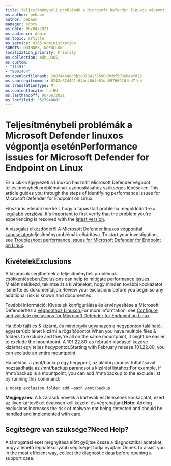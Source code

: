 ```yaml
---
title: Teljesítménybeli problémák a Microsoft Defender linuxos végpontja esetén
ms.author: pebaum
author: pebaum
manager: scotv
ms.date: 06/04/2021
ms.audience: Admin
ms.topic: article
ms.service: o365-administration
ROBOTS: NOINDEX, NOFOLLOW
localization_priority: Priority
ms.collection: Adm_O365
ms.custom:
- "11491"
- "9001464"
ms.openlocfilehash: 268f44640d3b2d8764133560d0cbf500eb4afd22
ms.sourcegitcommit: 8242a824491f64be48dfe81da09766920fbd7feb
ms.translationtype: MT
ms.contentlocale: hu-HU
ms.lasthandoff: 06/06/2021
ms.locfileid: "52794008"
---
```

# <a name="performance-issues-for-microsoft-defender-for-endpoint-on-linux"></a><span data-ttu-id="4126f-102">Teljesítménybeli problémák a Microsoft Defender linuxos végpontja esetén</span><span class="sxs-lookup"><span data-stu-id="4126f-102">Performance issues for Microsoft Defender for Endpoint on Linux</span></span>

<span data-ttu-id="4126f-103">Ez a cikk végigvezeti a Linuxon használt Microsoft Defender végpont teljesítménybeli problémáinak azonosításához szükséges lépéseken.</span><span class="sxs-lookup"><span data-stu-id="4126f-103">This article guides you through the steps of identifying performance issues for Microsoft Defender for Endpoint on Linux.</span></span>

<span data-ttu-id="4126f-104">Először is ellenőriznie kell, hogy a tapasztalt probléma megoldódott-e a [legújabb verzióval.](/microsoft-365/security/defender-endpoint/linux-whatsnew)</span><span class="sxs-lookup"><span data-stu-id="4126f-104">It's important to first verify that the problem you're experiencing is resolved with the [latest version](/microsoft-365/security/defender-endpoint/linux-whatsnew).</span></span> 

<span data-ttu-id="4126f-105">A vizsgálat elkezdődéről A [Microsoft Defender linuxos végponttal kapcsolatos](/microsoft-365/security/defender-endpoint/linux-support-perf)teljesítményproblémák elhárítása .</span><span class="sxs-lookup"><span data-stu-id="4126f-105">To start your investigation, see [Troubleshoot performance issues for Microsoft Defender for Endpoint on Linux](/microsoft-365/security/defender-endpoint/linux-support-perf).</span></span>

## <a name="exclusions"></a><span data-ttu-id="4126f-106">Kivételek</span><span class="sxs-lookup"><span data-stu-id="4126f-106">Exclusions</span></span>

<span data-ttu-id="4126f-107">A kizárások segíthetnek a teljesítménybeli problémák csökkentésében.</span><span class="sxs-lookup"><span data-stu-id="4126f-107">Exclusions can help to mitigate performance issues.</span></span> <span data-ttu-id="4126f-108">Mielőtt nekikezd, tekintse át a kivételeket, hogy minden további kockázatot ismertté és dokumentáljon.</span><span class="sxs-lookup"><span data-stu-id="4126f-108">Review your exclusions before you begin so any additional risk is known and documented.</span></span>

<span data-ttu-id="4126f-109">További információ: Kivételek konfigurálása és érvényesítése a Microsoft Defenderhez a [végponthoz Linuxon.](/microsoft-365/security/defender-endpoint/linux-exclusions)</span><span class="sxs-lookup"><span data-stu-id="4126f-109">For more information, see [Configure and validate exclusions for Microsoft Defender for Endpoint on Linux](/microsoft-365/security/defender-endpoint/linux-exclusions).</span></span>

<span data-ttu-id="4126f-110">Ha több fájlt és & kizárni, és mindegyik ugyanazon a hegyponton található, egyszerűbb lehet kizárni a rögzítőpontot.</span><span class="sxs-lookup"><span data-stu-id="4126f-110">When you have multiple files & folders to exclude and they're all on the same mountpoint, it might be easier to exclude the mountpoint.</span></span> <span data-ttu-id="4126f-111">A 101.22.80-as februári kiadástól kezdve kizárhat egy teljes hegypontot.</span><span class="sxs-lookup"><span data-stu-id="4126f-111">Starting with February release 101.22.80, you can exclude an entire mountpoint.</span></span>

<span data-ttu-id="4126f-112">Ha például a /mnt/backup egy hegypont, az alábbi parancs futtatásával hozzáadhatja az /mnt/backup parancsot a kizárási listához:</span><span class="sxs-lookup"><span data-stu-id="4126f-112">For example, if /mnt/backup is a mountpoint, you can add /mnt/backup to the exclude list by running this command:</span></span>

`$ mdatp exclusion folder add –path /mnt/backup`

<span data-ttu-id="4126f-113">**Megjegyzés:** A kizárások növelik a kártevők észlelésének kockázatát, ezért az ilyen kártevőket óvatosan kell kezelni és végrehajtani.</span><span class="sxs-lookup"><span data-stu-id="4126f-113">**Note**: Adding exclusions increases the risk of malware not being detected and should be handled and implemented with care.</span></span>

## <a name="need-help"></a><span data-ttu-id="4126f-114">Segítségre van szüksége?</span><span class="sxs-lookup"><span data-stu-id="4126f-114">Need Help?</span></span>

<span data-ttu-id="4126f-115">A támogatási eset megnyitása előtt gyűjtse össze a diagnosztikai adatokat, hogy a lehető leghatékonyabb segítséget tudja nyújtani Önnek.</span><span class="sxs-lookup"><span data-stu-id="4126f-115">To assist you in the most efficient way, collect the diagnostic data before opening a support case.</span></span>
